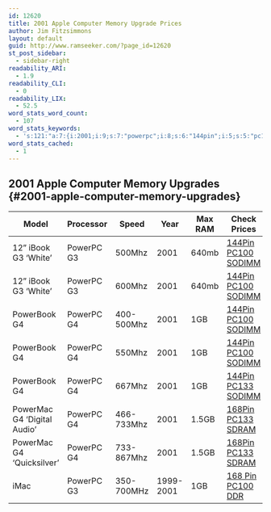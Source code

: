 ```yaml
---
id: 12620
title: 2001 Apple Computer Memory Upgrade Prices
author: Jim Fitzsimmons
layout: default
guid: http://www.ramseeker.com/?page_id=12620
st_post_sidebar:
  - sidebar-right
readability_ARI:
  - 1.9
readability_CLI:
  - 0
readability_LIX:
  - 52.5
word_stats_word_count:
  - 107
word_stats_keywords:
  - 's:121:"a:7:{i:2001;i:9;s:7:"powerpc";i:8;s:6:"144pin";i:5;s:5:"pc100";i:5;s:6:"sodimm";i:5;s:9:"powerbook";i:3;s:5:"pc133";i:3;}";'
word_stats_cached:
  - 1
---
```

## 2001 Apple Computer Memory Upgrades {#2001-apple-computer-memory-upgrades}

| Model                       | Processor  | Speed      | Year      | Max RAM | Check Prices             |
| --------------------------- | ---------- | ---------- | --------- | ------- | ------------------------ |
| 12” iBook G3 ‘White’        | PowerPC G3 | 500Mhz     | 2001      | 640mb   | [144Pin PC100 SODIMM][1] |
| 12” iBook G3 ‘White’        | PowerPC G3 | 600Mhz     | 2001      | 640mb   | [144Pin PC100 SODIMM][1] |
| PowerBook G4                | PowerPC G4 | 400-500Mhz | 2001      | 1GB     | [144Pin PC100 SODIMM][1] |
| PowerBook G4                | PowerPC G4 | 550Mhz     | 2001      | 1GB     | [144Pin PC100 SODIMM][1] |
| PowerBook G4                | PowerPC G4 | 667Mhz     | 2001      | 1GB     | [144Pin PC133 SODIMM][1] |
| PowerMac G4 ‘Digital Audio’ | PowerPC G4 | 466-733Mhz | 2001      | 1.5GB   | [168Pin PC133 SDRAM][2]  |
| PowerMac G4 ‘Quicksilver’   | PowerPC G4 | 733-867Mhz | 2001      | 1.5GB   | [168Pin PC133 SDRAM][2]  |
| iMac                        | PowerPC G3 | 350-700MHz | 1999-2001 | 1GB     | [168 Pin PC100 DDR][3]   |

 [1]: http://www.ramseeker.com/144pin-pc100-so-dimm-memory-upgrade-prices/
 [2]: http://www.ramseeker.com/168-pin-pc133100-sdram-dimms/
 [3]: http://www.ramseeker.com/2014/10/apple-imac-memory-upgrade-prices/#168-pin-pc100-ddr-memory-prices
